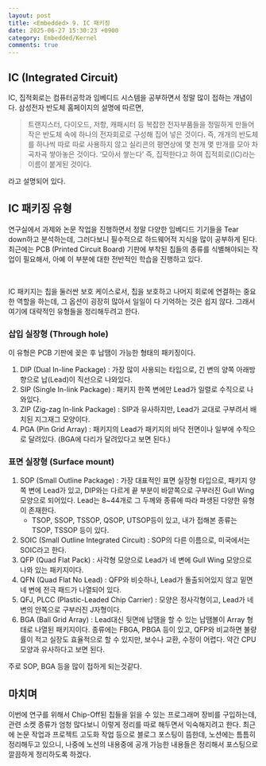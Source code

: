```yaml
---
layout: post
title: <Embedded> 9. IC 패키징
date: 2025-06-27 15:30:23 +0900
category: Embedded/Kernel
comments: true
---
```


## IC (Integrated Circuit)

IC, 집적회로는 컴퓨터공학과 임베디드 시스템을 공부하면서 정말 많이 접하는 개념이다. 삼성전자 반도체 홈페이지의 설명에 따르면, 

> 트랜지스터, 다이오드, 저항, 캐패시터 등 복잡한 전자부품들을 정밀하게 만들어 작은 반도체 속에 하나의 전자회로로 구성해 집어 넣은 것이다. 즉, 개개의 반도체를 하나씩 따로 따로 사용하지 않고 실리콘의 평면상에 몇 천개 몇 만개를 모아 차곡차곡 쌓아놓은 것이다. ‘모아서 쌓는다’ 즉, 집적한다고 하여 집적회로(IC)라는 이름이 붙게된 것이다.

라고 설명되어 있다. 

## IC 패키징 유형

연구실에서 과제와 논문 작업을 진행하면서 정말 다양한 임베디드 기기들을 Tear down하고 분석하는데, 그러다보니 필수적으로 하드웨어적 지식을 많이 공부하게 된다. 최근에는 PCB (Printed Circuit Board) 기판에 부착된 칩들의 종류를 식별해야되는 작업이 필요해서, 아예 이 부분에 대한 전반적인 학습을 진행하고 있다.

<br/>

IC 패키지는 칩을 둘러싼 보호 케이스로서, 칩을 보호하고 나머지 회로에 연결하는 중요한 역할을 하는데, 그 옵션이 굉장히 많아서 일일이 다 기억하는 것은 쉽지 않다. 그래서 여기에 대략적인 유형들을 정리해두려고 한다.

### 삽입 실장형 (Through hole)

이 유형은 PCB 기판에 꽂은 후 납땜이 가능한 형태의 패키징이다.

1. DIP (Dual In-line Package) : 가장 많이 사용되는 타입으로, 긴 변의 양쪽 아래방향으로 납(Lead)이 직선으로 나와있다.
2. SIP (Single In-link Package) : 패키지 한쪽 변에만 Lead가 일렬로 수직으로 나와있다.
3. ZIP (Zig-zag In-link Package) : SIP과 유사하지만, Lead가 교대로 구부려서 배치된 지그재그 모양이다.
4. PGA (Pin Grid Array) : 패키지의 Lead가 패키지의 바닥 전면이나 일부에 수직으로 달려있다. (BGA에 다리가 달려있다고 보면 된다.)

### 표면 실장형 (Surface mount)

1. SOP (Small Outline Package) : 가장 대표적인 표면 실장형 타입으로, 패키지 양쪽 변에 Lead가 있고, DIP와는 다르게 끝 부분이 바깥쪽으로 구부러진 Gull Wing 모양으로 되어있다. Lead는 8~44개로 그 두께와 종류에 따라 파생된 다양한 유형이 존재한다.
    - TSOP, SSOP, TSSOP, QSOP, UTSOP등이 있고, 내가 접해본 종류는 TSOP, TSSOP 등이 있다.
2. SOIC (Small Outline Integrated Circuit) : SOP의 다른 이름으로, 미국에서는 SOIC라고 한다.
3. QFP (Quad Flat Pack) : 사각형 모양으로 Lead가 네 변에 Gull Wing 모양으로 나와 있는 패키지이다.
4. QFN (Quad Flat No Lead) : QFP와 비슷하나, Lead가 돌출되어있지 않고 밑면 네 변에 전극 패드가 나열되어 있다.
5. QFJ, PLCC (Plastic-Leaded Chip Carrier) : 모양은 정사각형이고, Lead가 네 변의 안쪽으로 구부러진 J자형이다.
6. BGA (Ball Grid Array) : Lead대신 뒷면에 납땜을 할 수 있는 납땜볼이 Array 형태로 나열된 패키지이다. 종류에는 FBGA, PBGA 등이 있고, QFP와 비교하면 불량률이 적고 실장도 효율적으로 할 수 있지만, 보수나 교환, 수정이 어렵다. 약간 CPU 모양과 유사하다고 보면 된다.

주로 SOP, BGA 등을 많이 접하게 되는것같다.

## 마치며

이번에 연구를 위해서 Chip-Off된 칩들을 읽을 수 있는 프로그래머 장비를 구입하는데, 관련 소켓 종류가 엄청 많다보니 이렇게 정리를 따로 해두면서 익숙해지려고 한다. 최근에 논문 작업과 프로젝트 고도화 작업 등으로 블로그 포스팅이 뜸한데, 노션에는 틈틈히 정리해두고 있으니, 나중에 노션의 내용중에 공개 가능한 내용들은 정리해서 포스팅으로 깔끔하게 정리하도록 하겠다.